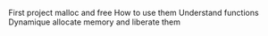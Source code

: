 First project malloc and free
How to use them
Understand functions 
Dynamique allocate memory and liberate them

